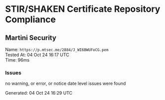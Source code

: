 # STIR/SHAKEN Certificate Repository Compliance

## Martini Security

Name: `https://p.mtsec.me/2884/J_WI6BWUFoCG.pem`\
Tested At: 04 Oct 24 16:17 UTC\
Time: 96ms

### Issues

no warning, or error, or notice date level issues were found

Generated: 04 Oct 24 16:29 UTC